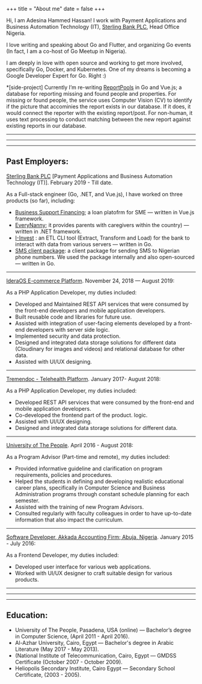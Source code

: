 +++
title = "About me"
date = false
+++

Hi, I am Adesina Hammed Hassan! I work with Payment Applications and Business Automation Technology (IT), [Sterling Bank PLC](https://sterling.ng), Head Office Nigeria.

I love writing and speaking about Go and Flutter, and organizing Go events (In fact, I am a co-host of Go Meetup in Nigeria).

I am deeply in love with open source and working to get more involved, specifically Go, Docker, and Kubernetes. One of my dreams is becoming a Google Developer Expert for Go. Right :)

*[side-project] Currently I’m re-writing [ReportPools](https://reportspool.com) in Go and Vue.js; a database for reporting missing and found people and properties. For missing or found people, the service uses Computer Vision (CV) to identify if the picture that accominies the report exists in our database. If it does, it would connect the reporter with the existing report/post. For non-human, it uses text processing to conduct matching between the new report against existing reports in our database.


<!-- I’m non-binary and use they/them/their pronouns. -->
-----------------------------------
-----------------------------------
-----------------------------------

Past Employers:
-

[Sterling Bank PLC](https://sterling.ng) [Payment Applications and Business Automation Technology (IT)]. February 2019 - Till date.

As a Full-stack engineer (Go, .NET, and Vue.js), I have worked on three products (so far), including:

* [Business Support Financing](http://bsfweb.sterlingapps.p.azurewebsites.net); a loan platofrm for SME — written in Vue.js framework.
* [EveryNanny](https://everynannyng.com); it provides parents with caregivers  within the country) — written in .NET framework.
* [I-Invest](https://i-investng.com) : an ETL CLI tool (Extract, Transform and Load) for the bank to interact with data from various servers — written in Go.
* [SMS client package](https://github.com/D-sense/sms-nigeria-go): a client package for sending SMS to Nigerian phone numbers. We used the package internally and also open-sourced — written in Go.

-----------------------------------

[IderaOS E-commerce Platform](https://ideraos.com). November 24, 2018 — August 2019:

As a PHP Application Developer, my duties included:

* Developed and Maintained REST API services that were consumed by the front-end developers and mobile application developers.
* Built reusable code and libraries for future use.
* Assisted with integration of user-facing elements developed by a front-end developers with server side logic.
* Implemented security and data protection.
* Designed and integrated data storage solutions for different data (Cloudinary for images and videos)
and relational database for other data.
* Assisted with UI/UX designing.

-----------------------------------

[Tremendoc - Telehealth Platform](https://tremendoc.com). January 2017- August 2018:

As a PHP Application Developer, my duties included:

* Developed REST API services that were consumed by the front-end and mobile application developers.
* Co-developed the frontend part of the product.
logic.
* Assisted with UI/UX designing.
* Designed and integrated data storage solutions for different data.

-----------------------------------

[University of The People](https://uopeople.edu). April 2016 - August 2018:

As a Program Advisor (Part-time and remote), my duties included:

* Provided informative guideline and clarification on program requirements, policies and procedures.
* Helped the students in defining and developing realistic educational career plans, specifically in Computer Science and Business Administration programs through constant schedule planning for each semester.
* Assisted with the training of new Program Advisors.
* Consulted regularly with faculty colleagues in order to have up-to-date information that also impact the curriculum.

-----------------------------------

[Software Developer, Akkada Accounting Firm; Abuja, Nigeria](#). January 2015 - July 2016:

As a Frontend Developer, my duties included:

* Developed user interface for various web applications.
* Worked with UI/UX designer to craft suitable design for various products.


-----------------------------------
-----------------------------------
-----------------------------------


Education:
-

* University of The People, Pasadena, USA (online) — Bachelor’s degree in Computer Science, (April 2011 - April 2016).
* Al-Azhar University, Cairo, Egypt — Bachelor's degree in Arabic Literature (May 2017 - May 2013).
* (National Institute of Telecommunication, Cairo, Egypt — GMDSS Certificate (October 2007 - October 2009).
* Heliopolis Secondary Institute, Cairo Egypt — Secondary School Certificate, (2003 - 2005).